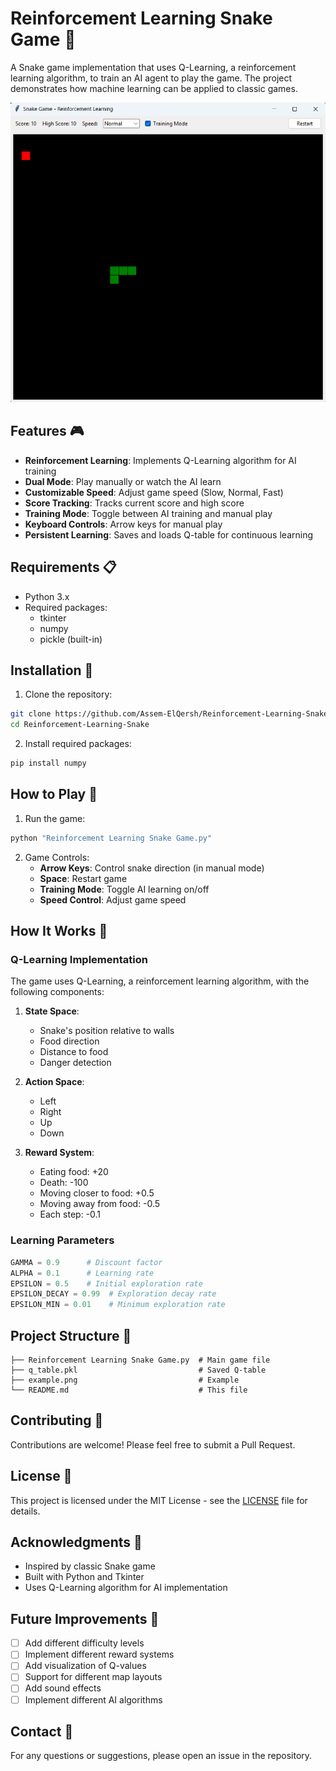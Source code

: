 # Reinforcement Learning Snake Game 🐍

A Snake game implementation that uses Q-Learning, a reinforcement learning algorithm, to train an AI agent to play the game. The project demonstrates how machine learning can be applied to classic games.

![Game Preview](example.png)

## Features 🎮

- **Reinforcement Learning**: Implements Q-Learning algorithm for AI training
- **Dual Mode**: Play manually or watch the AI learn
- **Customizable Speed**: Adjust game speed (Slow, Normal, Fast)
- **Score Tracking**: Tracks current score and high score
- **Training Mode**: Toggle between AI training and manual play
- **Keyboard Controls**: Arrow keys for manual play
- **Persistent Learning**: Saves and loads Q-table for continuous learning

## Requirements 📋

- Python 3.x
- Required packages:
  - tkinter
  - numpy
  - pickle (built-in)

## Installation 🚀

1. Clone the repository:
```bash
git clone https://github.com/Assem-ElQersh/Reinforcement-Learning-Snake.git
cd Reinforcement-Learning-Snake
```

2. Install required packages:
```bash
pip install numpy
```

## How to Play 🎯

1. Run the game:
```bash
python "Reinforcement Learning Snake Game.py"
```

2. Game Controls:
   - **Arrow Keys**: Control snake direction (in manual mode)
   - **Space**: Restart game
   - **Training Mode**: Toggle AI learning on/off
   - **Speed Control**: Adjust game speed

## How It Works 🧠

### Q-Learning Implementation

The game uses Q-Learning, a reinforcement learning algorithm, with the following components:

1. **State Space**:
   - Snake's position relative to walls
   - Food direction
   - Distance to food
   - Danger detection

2. **Action Space**:
   - Left
   - Right
   - Up
   - Down

3. **Reward System**:
   - Eating food: +20
   - Death: -100
   - Moving closer to food: +0.5
   - Moving away from food: -0.5
   - Each step: -0.1

### Learning Parameters

```python
GAMMA = 0.9      # Discount factor
ALPHA = 0.1      # Learning rate
EPSILON = 0.5    # Initial exploration rate
EPSILON_DECAY = 0.99  # Exploration decay rate
EPSILON_MIN = 0.01    # Minimum exploration rate
```

## Project Structure 📁

```
├── Reinforcement Learning Snake Game.py  # Main game file
├── q_table.pkl                           # Saved Q-table
├── example.png                           # Example
└── README.md                             # This file
```

## Contributing 🤝

Contributions are welcome! Please feel free to submit a Pull Request.

## License 📄

This project is licensed under the MIT License - see the [LICENSE](/LICENSE) file for details.

## Acknowledgments 🙏

- Inspired by classic Snake game
- Built with Python and Tkinter
- Uses Q-Learning algorithm for AI implementation

## Future Improvements 🔮

- [ ] Add different difficulty levels
- [ ] Implement different reward systems
- [ ] Add visualization of Q-values
- [ ] Support for different map layouts
- [ ] Add sound effects
- [ ] Implement different AI algorithms

## Contact 📧

For any questions or suggestions, please open an issue in the repository. 
